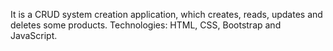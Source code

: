 It is a CRUD system creation application, which creates, reads, updates and deletes some products.
Technologies: HTML, CSS, Bootstrap and JavaScript.
